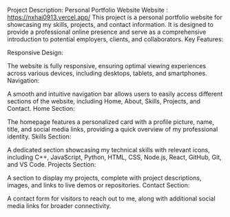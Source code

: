 Project Description: Personal Portfolio Website
Website : https://nxhai0913.vercel.app/
This project is a personal portfolio website for showcasing my skills, projects, and contact information. It is designed to provide a professional online presence and serve as a comprehensive introduction to potential employers, clients, and collaborators.
Key Features:

Responsive Design:

The website is fully responsive, ensuring optimal viewing experiences across various devices, including desktops, tablets, and smartphones.
Navigation:

A smooth and intuitive navigation bar allows users to easily access different sections of the website, including Home, About, Skills, Projects, and Contact.
Home Section:

The homepage features a personalized card with a profile picture, name, title, and social media links, providing a quick overview of my professional identity.
Skills Section:

A dedicated section showcasing my technical skills with relevant icons, including C++, JavaScript, Python, HTML, CSS, Node.js, React, GitHub, Git, and VS Code.
Projects Section:

A section to display my projects, complete with project descriptions, images, and links to live demos or repositories.
Contact Section:

A contact form for visitors to reach out to me, along with additional social media links for broader connectivity.
